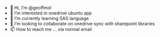 - 👋 Hi, I’m @geoffmol
- 👀 I’m interested in onedrive ubuntu app
- 🌱 I’m currently learning SAS language
- 💞️ I’m looking to collaborate on onedrive sync with sharepoint libraries
- 📫 How to reach me ... via normal email

<!---
geoffmol/geoffmol is a ✨ special ✨ repository because its `README.md` (this file) appears on your GitHub profile.
You can click the Preview link to take a look at your changes.
--->
